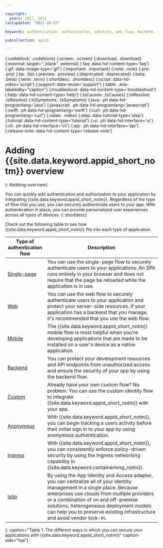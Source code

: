 ```yaml
---

copyright:
  years: 2017, 2021
lastupdated: "2021-10-12"

keywords: authentication, authorization, identity, web flow, backend, identity management, anonymous auth, custom flow, mobile, app to app, kubernetes, ingress, istio, app security,

subcollection: appid

---
```


{:codeblock: .codeblock}
{:screen: .screen}
{:download: .download}
{:external: target="_blank" .external}
{:faq: data-hd-content-type='faq'}
{:gif: data-image-type='gif'}
{:important: .important}
{:note: .note}
{:pre: .pre}
{:tip: .tip}
{:preview: .preview}
{:deprecated: .deprecated}
{:beta: .beta}
{:term: .term}
{:shortdesc: .shortdesc}
{:script: data-hd-video='script'}
{:support: data-reuse='support'}
{:table: .aria-labeledby="caption"}
{:troubleshoot: data-hd-content-type='troubleshoot'}
{:help: data-hd-content-type='help'}
{:tsCauses: .tsCauses}
{:tsResolve: .tsResolve}
{:tsSymptoms: .tsSymptoms}
{:java: .ph data-hd-programlang='java'}
{:javascript: .ph data-hd-programlang='javascript'}
{:swift: .ph data-hd-programlang='swift'}
{:curl: .ph data-hd-programlang='curl'}
{:video: .video}
{:step: data-tutorial-type='step'}
{:tutorial: data-hd-content-type='tutorial'}
{:ui: .ph data-hd-interface='ui'}
{:cli: .ph data-hd-interface='cli'}
{:api: .ph data-hd-interface='api'}
{:release-note: data-hd-content-type='release-note'}


# Adding {{site.data.keyword.appid_short_notm}} overview
{: #adding-overview}


You can quickly add authentication and authorization to your application by integrating {{site.data.keyword.appid_short_notm}}. Regardless of the type of flow that you use, you can securely authenticate users to your app. With authentication in place, you can provide personalized user experiences across all types of devices.
{: shortdesc}


Check out the following table to see how {{site.data.keyword.appid_short_notm}} fits into each type of application.

| Type of authentication flow | Description |
|----|---|
| [Single-page](/docs/appid?topic=appid-single-page) | You can use the single-page flow to securely authenticate users to your applications. An SPA runs entirely in your browser and does not require that the page be reloaded while the application is in use. |
| [Web](/docs/appid?topic=appid-web-apps) | You can use the web flow to securely authenticate users to your application and protect your server-side resources. If your application has a backend that you manage, it's recommended that you use the web flow. |
| [Mobile](/docs/appid?topic=appid-mobile-apps) | The {{site.data.keyword.appid_short_notm}} mobile flow is most helpful when you're developing applications that are made to be installed on a user's device as a native application.|
| [Backend](/docs/appid?topic=appid-backend) | You can protect your development resources and API endpoints from unauthorized access and ensure the security of your app by using the backend flow. |
| [Custom](/docs/appid?topic=appid-custom-auth) | Already have your own custom flow? No problem. You can use the custom identity flow to integrate {{site.data.keyword.appid_short_notm}}  with your app. |
| [Anonymous](/docs/appid?topic=appid-anonymous) | With {{site.data.keyword.appid_short_notm}}, you can begin tracking a users activity before their initial sign in to your app by using anonymous authentication. |
| [Ingress](/docs/appid?topic=appid-kube-auth) | With {{site.data.keyword.appid_short_notm}}, you can consistently enforce policy-driven security by using the Ingress networking capability in {{site.data.keyword.containerlong_notm}}. |
| [Istio](/docs/appid?topic=appid-istio-adapter) | By using the App Identity and Access adapter, you can centralize all of your identity management in a single place. Because enterprises use clouds from multiple providers or a combination of on and off-premise solutions, heterogeneous deployment models can help you to preserve existing infrastructure and avoid vendor lock-in. |
{: caption="Table 1. The different ways in which you can secure your applications with {{site.data.keyword.appid_short_notm}}" caption-side="top"}

